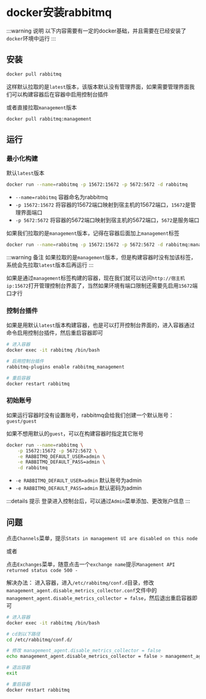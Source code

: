 # docker安装rabbitmq

:::warning 说明
以下内容需要有一定的docker基础，并且需要在已经安装了`docker`环境中运行
:::

## 安装

```bash
docker pull rabbitmq
```

这样默认拉取的是`latest`版本，该版本默认没有管理界面，如果需要管理界面我们可以构建容器后在容器中启用控制台插件

或者直接拉取`management`版本

```bash
docker pull rabbitmq:management
```

## 运行

### 最小化构建

默认`latest`版本

```bash
docker run --name=rabbitmq -p 15672:15672 -p 5672:5672 -d rabbitmq
```

* `--name=rabbitmq` 容器命名为rabbitmq
* `-p 15672:15672` 将容器的15672端口映射到宿主机的15672端口，`15672`是管理界面端口
* `-p 5672:5672` 将容器的5672端口映射到宿主机的5672端口，`5672`是服务端口

如果我们拉取的是`management`版本，记得在容器后面加上`management`标签

```bash
docker run --name=rabbitmq -p 15672:15672 -p 5672:5672 -d rabbitmq:management
```

:::warning 备注
如果拉取的是`management`版本，但是构建容器时没有加该标签，系统会先拉取`latest`版本后再运行
:::

如果是通过`management`标签构建的容器，现在我们就可以访问`http://宿主机ip:15672`打开管理控制台界面了，当然如果环境有端口限制还需要先启用`15672`端口才行

### 控制台插件

如果是用默认`latest`版本构建容器，也是可以打开控制台界面的，进入容器通过命令启用控制台插件，然后重启容器即可

```bash
# 进入容器
docker exec -it rabbitmq /bin/bash

# 启用控制台插件
rabbitmq-plugins enable rabbitmq_management

# 重启容器
docker restart rabbitmq
```

### 初始账号

如果运行容器时没有设置账号，rabbitmq会给我们创建一个默认账号：`guest/guest`

如果不想用默认的`guest`，可以在构建容器时指定其它账号

```bash
docker run --name=rabbitmq \
    -p 15672:15672 -p 5672:5672 \
    -e RABBITMQ_DEFAULT_USER=admin \
    -e RABBITMQ_DEFAULT_PASS=admin \
    -d rabbitmq
```

* `-e RABBITMQ_DEFAULT_USER=admin` 默认账号为admin
* `-e RABBITMQ_DEFAULT_PASS=admin` 默认密码为admin

:::details 提示
登录进入控制台后，可以通过`Admin`菜单添加、更改账户信息
:::

## 问题

点击`Channels`菜单，提示`Stats in management UI are disabled on this node`

或者

点击`Exchanges`菜单，随意点击一个`exchange name`提示`Management API returned status code 500 -`

解决办法：
进入容器，进入`/etc/rabbitmq/conf.d`目录，修改`management_agent.disable_metrics_collector.conf`文件中的`management_agent.disable_metrics_collector = false`，然后退出重启容器即可

```bash
# 进入容器
docker exec -it rabbitmq /bin/bash

# cd到以下路径
cd /etc/rabbitmq/conf.d/

# 修改 management_agent.disable_metrics_collector = false
echo management_agent.disable_metrics_collector = false > management_agent.disable_metrics_collector.conf

# 退出容器
exit

# 重启容器
docker restart rabbitmq
```
